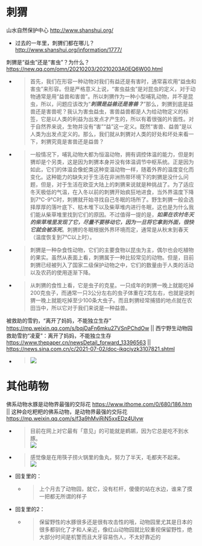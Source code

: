 
# 刺猬

山水自然保护中心 http://www.shanshui.org/
- 过去的一年里，刺猬们都在哪儿？ http://www.shanshui.org/information/1777/

刺猬是“益虫”还是“害虫”？为什么？ https://new.qq.com/omn/20210203/20210203A0EQ6W00.html
- > 首先，我们在形容一种动物对我们有益还是有害时，通常喜欢用“益虫和害虫”来形容。但是严格意义上说，“害虫益虫”是对昆虫的定义，对于动物通常是用“益兽和害兽”。所以刺猬作为一种小型哺乳动物，并不是昆虫，所以，问题应该改为“***刺猬是益兽还是害兽？***”那么，刺猬到底是益兽还是害兽呢？我认为害虫益虫，害兽益兽都是人为给动物定义的标签，它是以人类的利益为出发点才产生的，所以有着很强的片面性。对于自然界来说，生物并没有“害”“益”这一定义。既然“害兽、益兽”是以人类为出发点定义的。那么，我们就从刺猬对人类的好处和坏处来看一下，刺猬究竟是害兽还是益兽？
- > 一般情况下，哺乳动物大都为恒温动物，拥有调控体温的能力，但是刺猬却是个另类，这是因为刺猬本身并没有体温调节中枢系统。正是因为如此，它们的体温会像蛇类这种变温动物一样，随着外界的温度变化而变化。这种能力的缺失对于生活在非洲热带环境下的刺猬是没什么问题，但是，对于生活在欧亚大陆上的刺猬来说就是种挑战了。为了适应冬天极低的气温，在入冬以前的刺猬开始疯狂地进食，当外界温度下降到7℃-9℃时，刺猬就开始寻找自己冬眠的场所了。野生刺猬一般会选择厚厚的落叶底下、枯木堆下以及柴草堆内进行冬眠，这也是为什么我们能从柴草堆里找到它们的原因。不过值得一提的是，***如果在农村冬天的柴草堆里发现了它，尽量不要移动它，因为一旦将它拿到外面，很快它就会被冻死***。刺猬的冬眠根据外界环境而定，通常是从秋末到春天（温度恢复到7℃以上时）。
- > 刺猬是一种杂食性动物，它们的主要食物以昆虫为主，偶尔也会吃植物的果实。虽然从表面上看，刺猬属于一种比较常见的动物。但是，目前刺猬已经被列入了国家二级保护动物之中，它们的数量由于人类的活动以及农药的使用逐渐下降。
- > 从刺猬的食性上看，它是虫子的克星。一只成年的刺猬一晚上就能吃掉200克虫子，而通常一只3公分左右的虫子体重在2克左右，也就是说刺猬一晚上就能吃掉至少100条大虫子。而且刺猬经常捕猎的地点就在农田当中，所以它对于我们来说是一种益兽。

被救助的雪豹，“离开了妈妈，不能独立生存” https://mp.weixin.qq.com/s/bqjDaFn6mku27VSnPChdOw || 西宁野生动物园救助雪豹“凌夏”：离开了妈妈，不能独立生存 https://www.thepaper.cn/newsDetail_forward_13396563 || https://news.sina.com.cn/c/2021-07-02/doc-ikqciyzk3107821.shtml
- > ![](https://imagecloud.thepaper.cn/thepaper/image/140/356/483.jpg)

# 其他萌物

佛系动物水豚是动物界最强的交际花 https://www.ithome.com/0/680/186.htm || 这种会吃粑粑的佛系动物，是动物界最强的交际花 https://mp.weixin.qq.com/s/f3a9hMviRiN5xxEDz4Ulvw
- > 目前在网上对它最有「意见」的可能就是鹈鹕，因为它总是吃不到水豚。 <br> ![](https://img.ithome.com/newsuploadfiles/2023/3/16d7ef5e-0079-4de3-8d4d-bf4cf84579f9.gif)
- > 感觉像是在用筷子捞火锅里的鱼丸，努力了半天，毛都夹不起来。 <br> ![](https://img.ithome.com/newsuploadfiles/2023/3/fd9db68c-aab8-444e-b686-d2be69d89f8a.gif)
- 回复里的：
  * > 上个月去了动物园，就它，没有栏杆，傻傻的站在水边，谁来了摸一把都无所谓的样子
- 回复里的2：
  * > 保留野性的水豚很多还是很有攻击性的哦，动物园里尤其是日本的很多都驯化了才和人亲近，像红山动物园就比较重视保留野性，绝大部分时间是机警而且大牙容易伤人，不太好靠近的

